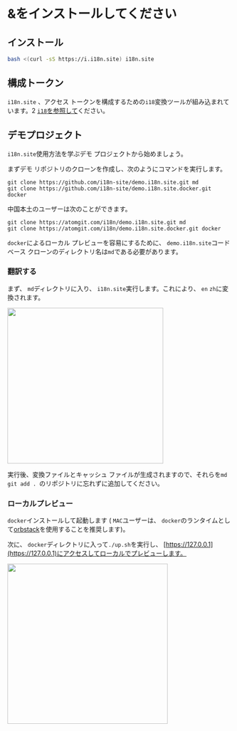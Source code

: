 # &をインストールしてください

## インストール

```sh
bash <(curl -sS https://i.i18n.site) i18n.site
```

## 構成トークン

`i18n.site` 、アクセス トークンを構成するための`i18`変換ツールが組み込まれています。2 [`i18`を参照して](/i18/use)ください。

## デモプロジェクト

`i18n.site`使用方法を学ぶデモ プロジェクトから始めましょう。

まずデモ リポジトリのクローンを作成し、次のようにコマンドを実行します。

```
git clone https://github.com/i18n-site/demo.i18n.site.git md
git clone https://github.com/i18n-site/demo.i18n.site.docker.git docker
```

中国本土のユーザーは次のことができます。

```
git clone https://atomgit.com/i18n/demo.i18n.site.git md
git clone https://atomgit.com/i18n/demo.i18n.site.docker.git docker
```

`docker`によるローカル プレビューを容易にするために、 `demo.i18n.site`コード ベース クローンのディレクトリ名は`md`である必要があります。

### 翻訳する

まず、 `md`ディレクトリに入り、 `i18n.site`実行します。これにより、 `en` `zh`に変換されます。

<img src="https://p.3ti.site/1721114619.avif" style="width:350px">

実行後、変換ファイルとキャッシュ ファイルが生成されますので、それらを`md` `git add . `のリポジトリに忘れずに追加してください。

### ローカルプレビュー

`docker`インストールして起動します ( `MAC`ユーザーは、 `docker`のランタイムとして[orbstack](https://orbstack.dev)を使用することを推奨します)。

次に、 `docker`ディレクトリに入って`./up.sh`を実行し、 [https://127.0.0.1](https://127.0.0.1)にアクセスしてローカルでプレビューします。

<img src="//p.3ti.site/1721104238.avif" style="width:360px">